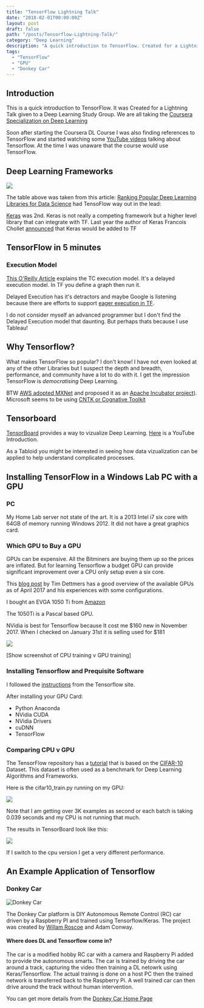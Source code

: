 ```yaml
---
title: "TensorFlow Lightning Talk"
date: "2018-02-01T00:00:00Z"
layout: post
draft: false
path: "/posts/Tensorflow-Lightning-Talk/"
category: "Deep Learning"
description: "A quick introduction to TensorFlow. Created for a Lightning Talk given to my Deep Learning Study Group."
tags:
  - "TensorFlow"
  - "GPU"
  - "Donkey Car"
---
```


## Introduction

This is a quick introduction to TensorFlow. It was Created for a Lightning Talk given to a Deep Learning Study Group. We are all taking the [Coursera Specialization on Deep Learning](https://www.coursera.org/specializations/deep-learning)

Soon after starting the Coursera DL Course I was also finding references to TensorFlow and started watching some [YouTube videos](https://www.youtube.com/playlist?list=PLOU2XLYxmsIKGc_NBoIhTn2Qhraji53cv) talking about Tensorflow. At the time I was unaware that the course would use TensorFlow.

## Deep Learning Frameworks

![](images/DL_libraries_rank.jpg-768x981.png)

The table above was taken from this article: [Ranking Popular Deep Learning Libraries for Data Science](https://blog.thedataincubator.com/2017/10/ranking-popular-deep-learning-libraries-for-data-science/) had TensoFlow way out in the lead:


[Keras](https://keras.io/) was 2nd. Keras is not really a competing framework but a higher level library that can integrate with TF. Last year the author of Keras Francois Chollet [announced](http://www.fast.ai/2017/01/03/keras/) that Keras would be added to TF 

## TensorFlow in 5 minutes

### Execution Model

[This O'Reilly Article](https://www.oreilly.com/learning/hello-tensorflow) explains the TC execution model. It's a delayed execution model. In TF you define a graph then run it.

Delayed Execution has it's detractors and maybe Google is listening because there are efforts to support [eager execution in TF](https://research.googleblog.com/2017/10/eager-execution-imperative-define-by.html).

I do not consider myself an advanced programmer but I don't find the Delayed Execution model that daunting. But perhaps thats because I use Tableau!

## Why Tensorflow?

What makes TensorFlow so popular? I don't know! I have not even looked at any of the other Libraries but I suspect the depth and breadth, performance, and community have a lot to do with it. I get the impression TensorFlow is _democratising_ Deep Learning.

BTW [AWS adopted MXNet](https://aws.amazon.com/mxnet/) and proposed it as an [Apache Incubator project](https://mxnet.apache.org/)). Microsoft seems to be using [CNTK or Cognative Toolkit](https://github.com/Microsoft/CNTK)

## Tensorboard

[TensorBoard](https://www.tensorflow.org/programmers_guide/summaries_and_tensorboard) provides a way to vizualize Deep Learning. [Here](https://youtu.be/eBbEDRsCmv4) is a YouTube Introduction.

As a Tabloid you might be interested in seeing how data vizualization can be applied to help understand complicated processes.

## Installing TensorFlow in a Windows Lab PC with a GPU

### PC 

My Home Lab server not state of the art. It is a 2013 Intel i7 six core with 64GB of memory running Windows 2012. It did not have a great graphics card.

### Which GPU to Buy a GPU

GPUs can be expensive. All the Bitminers are buying them up so the prices are inflated. But for learning Tensorflow a budget GPU can provide significant improvement over a CPU only setup even a six core.

This [blog post](http://timdettmers.com/2017/04/09/which-gpu-for-deep-learning/) by Tim Dettmers has a good overview of the available GPUs as of April 2017 and his experiences with some configurations. 

I bought an EVGA 1050 Ti from [Amazon](https://www.amazon.com/EVGA-GeForce-Support-Graphics-04G-P4-6253-KR/dp/B01MF7EQJZ)

The 1050Ti is a Pascal based GPU.

NVidia is best for Tensorflow because 
It cost me $160 new in November 2017. When I checked on January 31st it is selling used for $181

![](images/amazon-gtx1050-page.png)

[Show screenshot of CPU training v GPU training]

### Installing Tensorflow and Prequisite Software

I followed the [instructions](https://www.tensorflow.org/install/install_windows) from the Tensorflow site.

After installing your GPU Card:

* Python Anaconda
* NVidia CUDA
* NVidia Drivers
* cuDNN 
* TensorFlow

### Comparing CPU v GPU

The TensorFlow repository has a [tutorial](https://github.com/tensorflow/models/tree/master/tutorials/image/cifar10) that is based on the [CIFAR-10](https://en.wikipedia.org/wiki/CIFAR-10) Dataset. This dataset is often used as a benchmark for Deep Learning Algorithms and Frameworks.

Here is the cifar10_train.py running on my GPU:

![](images/-cifar10-train-gpu-task-manager.png)

Note that I am getting over 3K examples as second or each batch is taking 0.039 seconds and my CPU is not running that much.

The results in TensorBoard look like this:

![](images/tensorboard-cifar10-results-gpu.png)

If I switch to the cpu version I get a very different performance.

## An Example Application of Tensorflow

### Donkey Car

![Donkey Car](images/donkey-car-make-article.jpg)

The Donkey Car platform is DIY Autonomous Remote Control (RC) car driven by a Raspberry PI and trained using Tensorflow/Keras. The project was created by [Willam Roscoe](https://github.com/wroscoe/donkey) and Adam Conway.

#### Where does DL and Tensorflow come in?

The car is a modified hobby RC car with a camera and Raspberry Pi added to provide the autonomous smarts. The car is trained by driving the car around a track, capturing the video then training a DL netowrk using Keras/Tensorflow. The actual trainng is done on a host PC then the trained network is transferred back to the Raspberry Pi. A well trained car can then drive around the track without human intervention.

You can get more details from the [Donkey Car Home Page](http://www.donkeycar.com/)
